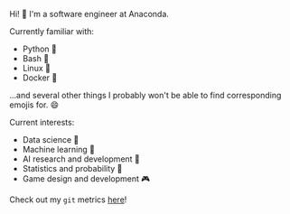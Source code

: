 Hi! 👋 I'm a software engineer at Anaconda.

Currently familiar with:
- Python 🐍
- Bash 🐚
- Linux 🐧
- Docker 🐋

...and several other things I probably won't be able to find corresponding emojis for. 😄

Current interests:
- Data science 🧪
- Machine learning 🧠
- AI research and development 🤖
- Statistics and probability 🎲
- Game design and development 🎮

Check out my `git` metrics [here](https://metrics.lecoq.io/about/beeankha)! 
